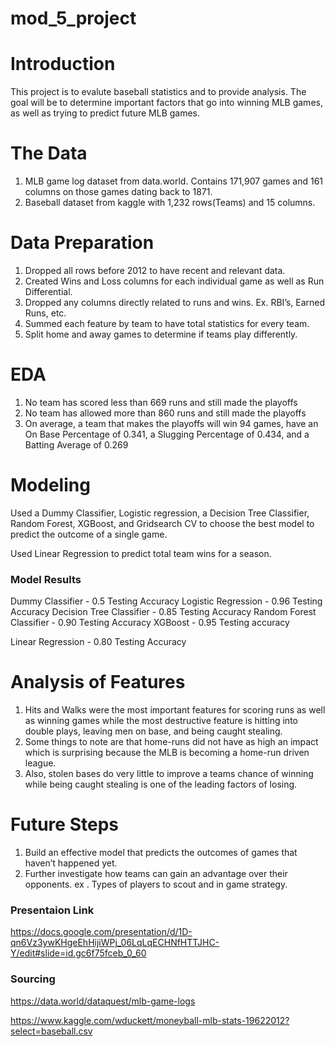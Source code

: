 # mod_5_project
# Introduction
This project is to evalute baseball statistics and to provide analysis. The goal will be to determine important factors that go into winning MLB games, as well as trying to predict future MLB games. 

# The Data
1. MLB game log dataset from data.world.
Contains 171,907 games and 161 columns on those games dating back to 1871. 
2. Baseball dataset from kaggle with 1,232 rows(Teams) and 15 columns.

# Data Preparation
1. Dropped all rows before 2012 to have recent and relevant data.
2. Created Wins and Loss columns for each individual game  as well as Run Differential. 
3. Dropped any columns directly related to runs and wins. Ex. RBI’s, Earned Runs, etc. 
4. Summed each feature by team to have total statistics for every team. 
5. Split home and away games to determine if teams play differently. 

# EDA
1. No team has scored less than 669 runs and still made the playoffs
2. No team has allowed more than 860 runs and still made the playoffs
3. On average, a team that makes the playoffs will win 94 games, have an On Base Percentage of 0.341, a Slugging Percentage of    0.434, and a Batting Average of 0.269 

# Modeling
Used a Dummy Classifier, Logistic regression, a Decision Tree Classifier, Random Forest,  XGBoost, and Gridsearch CV to choose the best model to predict the outcome of a single game.

Used Linear Regression to predict total team wins for a season.

### Model Results 

Dummy Classifier - 0.5 Testing Accuracy
Logistic Regression - 0.96 Testing Accuracy
Decision Tree Classifier - 0.85 Testing Accuracy
Random Forest Classifier - 0.90 Testing Accuracy
XGBoost - 0.95 Testing accuracy 

Linear Regression - 0.80 Testing Accuracy

# Analysis of Features 

1. Hits and Walks were the most important features for scoring runs as well as winning games while the most destructive feature is hitting into double plays, leaving men on base, and being caught stealing. 
2. Some things to note are that home-runs did not have as high an impact which is surprising because the MLB is becoming a home-run driven league.
3. Also, stolen bases do very little to improve a teams chance of winning while being caught stealing is one of the leading factors of losing. 

# Future Steps 
1. Build an effective model that predicts the outcomes of games that haven’t happened yet. 
2. Further investigate how teams can gain an advantage over their opponents. ex . Types of players to scout and in game strategy.  

### Presentaion Link

https://docs.google.com/presentation/d/1D-qn6Vz3ywKHgeEhHijiWPj_06LqLqECHNfHTTJHC-Y/edit#slide=id.gc6f75fceb_0_60

### Sourcing 

https://data.world/dataquest/mlb-game-logs

https://www.kaggle.com/wduckett/moneyball-mlb-stats-19622012?select=baseball.csv





